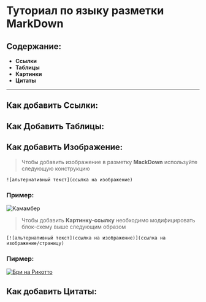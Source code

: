 # Туториал по языку разметки MarkDown
## Содержание:
+ **Ссылки**
+ **Таблицы** 
+ **Картинки** 
+ **Цитаты** 
***
## Как добавить Ссылки:
## Как Добавить Таблицы:
## Как добавить Изображение:
> Чтобы добавить изображение в разметку **MackDown** используйте следующую конструкцию 
```
![альтернативный текст](ссылка на изображение)
```
### Пример:
![Камамбер](https://cheezu.ru/wp-content/uploads/2020/09/cheezu-camembert.jpg)
> Чтобы добавить **Картинку-ссылку** необходимо модифицировать блок-схему выше следующим образом
```
[![альтернативный текст](ссылка на изображение)](ссылка на изображение/страницу)
```
### Пирмер:
[![Бри на Рикотто](https://from-zhukovka.ru/images/catalog/big/brie-150-2020.png)](https://ekoferma-pole.com/wp-content/uploads/2020/07/prod6.jpg)
## Как добавить Цитаты:
